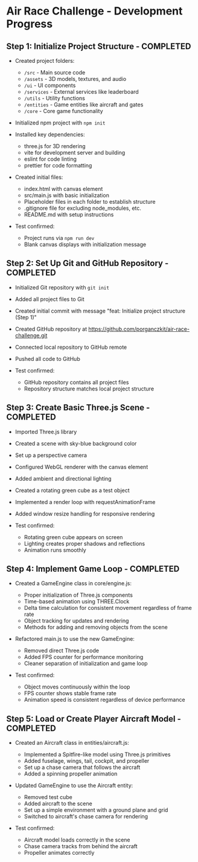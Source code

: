 # Air Race Challenge - Development Progress

## Step 1: Initialize Project Structure - COMPLETED

- Created project folders:
  - `/src` - Main source code
  - `/assets` - 3D models, textures, and audio
  - `/ui` - UI components
  - `/services` - External services like leaderboard
  - `/utils` - Utility functions
  - `/entities` - Game entities like aircraft and gates
  - `/core` - Core game functionality

- Initialized npm project with `npm init`
- Installed key dependencies:
  - three.js for 3D rendering
  - vite for development server and building
  - eslint for code linting
  - prettier for code formatting

- Created initial files:
  - index.html with canvas element
  - src/main.js with basic initialization
  - Placeholder files in each folder to establish structure
  - .gitignore file for excluding node_modules, etc.
  - README.md with setup instructions

- Test confirmed:
  - Project runs via `npm run dev`
  - Blank canvas displays with initialization message

## Step 2: Set Up Git and GitHub Repository - COMPLETED

- Initialized Git repository with `git init`
- Added all project files to Git
- Created initial commit with message "feat: Initialize project structure (Step 1)"
- Created GitHub repository at https://github.com/porganczkit/air-race-challenge.git
- Connected local repository to GitHub remote
- Pushed all code to GitHub

- Test confirmed:
  - GitHub repository contains all project files
  - Repository structure matches local project structure

## Step 3: Create Basic Three.js Scene - COMPLETED

- Imported Three.js library
- Created a scene with sky-blue background color
- Set up a perspective camera
- Configured WebGL renderer with the canvas element
- Added ambient and directional lighting
- Created a rotating green cube as a test object
- Implemented a render loop with requestAnimationFrame
- Added window resize handling for responsive rendering

- Test confirmed:
  - Rotating green cube appears on screen
  - Lighting creates proper shadows and reflections
  - Animation runs smoothly

## Step 4: Implement Game Loop - COMPLETED

- Created a GameEngine class in core/engine.js:
  - Proper initialization of Three.js components
  - Time-based animation using THREE.Clock
  - Delta time calculation for consistent movement regardless of frame rate
  - Object tracking for updates and rendering
  - Methods for adding and removing objects from the scene

- Refactored main.js to use the new GameEngine:
  - Removed direct Three.js code
  - Added FPS counter for performance monitoring
  - Cleaner separation of initialization and game loop

- Test confirmed:
  - Object moves continuously within the loop
  - FPS counter shows stable frame rate
  - Animation speed is consistent regardless of device performance

## Step 5: Load or Create Player Aircraft Model - COMPLETED

- Created an Aircraft class in entities/aircraft.js:
  - Implemented a Spitfire-like model using Three.js primitives
  - Added fuselage, wings, tail, cockpit, and propeller
  - Set up a chase camera that follows the aircraft
  - Added a spinning propeller animation

- Updated GameEngine to use the Aircraft entity:
  - Removed test cube
  - Added aircraft to the scene
  - Set up a simple environment with a ground plane and grid
  - Switched to aircraft's chase camera for rendering

- Test confirmed:
  - Aircraft model loads correctly in the scene
  - Chase camera tracks from behind the aircraft
  - Propeller animates correctly 